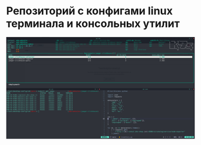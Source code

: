 # Репозиторий с конфигами linux терминала и консольных утилит

![Screenshot](/screenshot.png "Screenshot")

